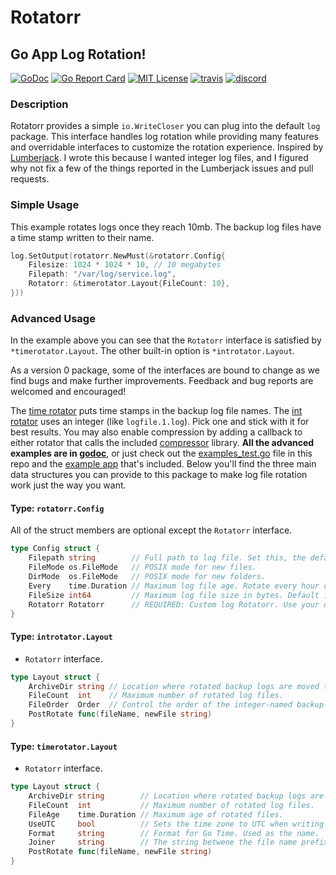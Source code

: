 
# Rotatorr

## Go App Log Rotation!

[![GoDoc](https://godoc.org/golift.io/rotatorr/svc?status.svg)](https://godoc.org/golift.io/rotatorr)
[![Go Report Card](https://goreportcard.com/badge/golift.io/rotatorr)](https://goreportcard.com/report/golift.io/rotatorr)
[![MIT License](http://img.shields.io/:license-mit-blue.svg)](https://github.com/golift/rotatorr/blob/master/LICENSE)
[![travis](https://travis-ci.org/golift/rotatorr.svg?branch=main "Travis Tests")](https://travis-ci.org/golift/rotatorr)
[![discord](https://badgen.net/badge/icon/Discord?color=0011ff&label&icon=https://simpleicons.now.sh/discord/eee "GoLift Discord")](https://golift.io/discord)

### Description

Rotatorr provides a simple `io.WriteCloser` you can plug into the default `log`
package. This interface handles log rotation while providing many features and
overridable interfaces to customize the rotation experience. Inspired by
[Lumberjack](https://github.com/natefinch/lumberjack). I wrote this because I
wanted integer log files, and I figured why not fix a few of the things
reported in the Lumberjack issues and pull requests.

### Simple Usage

This example rotates logs once they reach 10mb. The backup log files have a
time stamp written to their name.
```go
log.SetOutput(rotatorr.NewMust(&rotatorr.Config{
	Filesize: 1024 * 1024 * 10, // 10 megabytes
	Filepath: "/var/log/service.log",
	Rotatorr: &timerotator.Layout{FileCount: 10},
}))
```

### Advanced Usage

In the example above you can see that the `Rotatorr` interface is satisfied by
`*timerotator.Layout`. The other built-in option is `*introtator.Layout`.

As a version 0 package, some of the interfaces are bound to change as we find bugs
and make further improvements. Feedback and bug reports are welcomed and encouraged!

The [time rotator](https://pkg.go.dev/golift.io/rotatorr/timerotator)
puts time stamps in the backup log file names.
The [int rotator](https://pkg.go.dev/golift.io/rotatorr/introtator)
uses an integer (like `logfile.1.log`). Pick one and stick with it for best results.
You may also enable compression by adding a callback to either rotator that calls
the included [compressor](https://pkg.go.dev/golift.io/rotatorr/compressor) library.
**All the advanced examples are in [godoc](https://pkg.go.dev/golift.io/rotatorr)**,
or just check out the [examples_test.go](examples_test.go) file in this repo and the
[example app](cmd/exampleapp/main.go) that's included.
Below you'll find the three main data structures you can provide to this
package to make log file rotation work just the way you want.

#### Type: `rotatorr.Config`

All of the struct members are optional except the `Rotatorr` interface.

```go
type Config struct {
	Filepath string        // Full path to log file. Set this, the default is lousy.
	FileMode os.FileMode   // POSIX mode for new files.
	DirMode  os.FileMode   // POSIX mode for new folders.
	Every    time.Duration // Maximum log file age. Rotate every hour or day, etc.
	FileSize int64         // Maximum log file size in bytes. Default is unlimited (no rotation).
	Rotatorr Rotatorr      // REQUIRED: Custom log Rotatorr. Use your own or one of the provided interfaces.
}
```

#### Type: `introtator.Layout`

 -   `Rotatorr` interface.

```go
type Layout struct {
	ArchiveDir string // Location where rotated backup logs are moved to.
	FileCount  int    // Maximum number of rotated log files.
	FileOrder  Order  // Control the order of the integer-named backup log files.
	PostRotate func(fileName, newFile string)
}
```

#### Type: `timerotator.Layout`

-   `Rotatorr` interface.

```go
type Layout struct {
	ArchiveDir string        // Location where rotated backup logs are moved to.
	FileCount  int           // Maximum number of rotated log files.
	FileAge    time.Duration // Maximum age of rotated files.
	UseUTC     bool          // Sets the time zone to UTC when writing Time Formats (backup files).
	Format     string        // Format for Go Time. Used as the name.
	Joiner     string        // The string betwene the file name prefix and time stamp. Default: -
	PostRotate func(fileName, newFile string)
}
```
